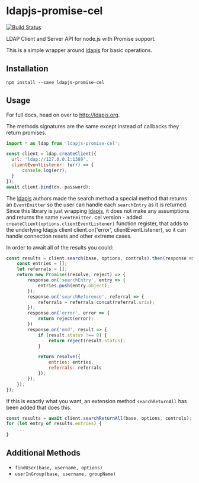 # ldapjs-promise-cel

[![Build Status][travis_image_url]](https://travis-ci.org/wslyhbb/node-ldapjs-promise)

[travis_image_url]: https://travis-ci.org/wslyhbb/node-ldapjs-promise.svg?branch=master

LDAP Client and Server API for node.js with Promise support.

[ldapjs]: https://www.npmjs.com/package/ldapjs

This is a simple wrapper around [ldapjs] for basic operations.

## Installation

    npm install --save ldapjs-promise-cel

## Usage

For full docs, head on over to <http://ldapjs.org>.

The methods signatures are the same except instead of callbacks they return promises.

```javascript
import * as ldap from 'ldapjs-promise-cel';

const client = ldap.createClient({
  url: 'ldap://127.0.0.1:1389',
  clientEventListener: (err) => {
      console.log(err);
  }
});
await client.bind(dn, password);
```

The [ldapjs] authors made the search method a special method that returns an
<code>EventEmitter</code> so the user can handle each
<code>searchEntry</code> as it is returned. Since this library is just wrapping
[ldapjs], it does not make any assumptions and returns the same <code>EventEmitter</code>.
cel version - added <code>createClient(options.clientEventListener)</code> function register, that adds to the underlying ldapjs client
client.on('error', clientEventListener), so it can handle connection resets and other extreme cases.

In order to await all of the results you could:
```javascript
const results = client.search(base, options, controls).then(response => {
    const entries = [];
    let referrals = [];
    return new Promise((resolve, reject) => {
        response.on('searchEntry', entry => {
            entries.push(entry.object);
        });
        response.on('searchReference', referral => {
            referrals = referrals.concat(referral.uris);
        });
        response.on('error', error => {
            return reject(error);
        })
        response.on('end', result => {
            if (result.status !== 0) {
                return reject(result.status);
            }

            return resolve({
                entries: entries,
                referrals: referrals
            });
        });
    });
});
```
If this is exactly what you want, an extension method <code>searchReturnAll</code> has been added
that does this.
```javascript
const results = await client.searchReturnAll(base, options, controls);
for (let entry of results.entries) {
    ...
}
```

## Additional Methods

+ `findUser(base, username, options)`
+ `userInGroup(base, username, groupName)`